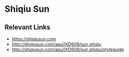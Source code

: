 # Shiqiu Sun


## Relevant Links
- https://shiqiusun.com
- http://shiqiusun.com/aau/IXD608/sun.shiqiu
- http://shiqiusun.com/aau/IXD608/sun.shiqiu/styleguide